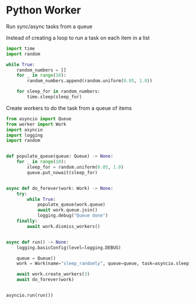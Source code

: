 # Python Worker

Run sync/async tasks from a queue

Instead of creating a loop to run a task on each item in a list
```python
import time
import random

while True:
    random_numbers = []
    for _ in range(10):
        random_numbers.append(random.uniform(0.05, 1.0))

    for sleep_for in random_numbers:
        time.sleep(sleep_for)
```

Create workers to do the task from a queue of items
```python
from asyncio import Queue
from worker import Work
import asyncio
import logging
import random


def populate_queue(queue: Queue) -> None:
    for _ in range(10):
        sleep_for = random.uniform(0.05, 1.0)
        queue.put_nowait(sleep_for)


async def do_forever(work: Work) -> None:
    try:
        while True:
            populate_queue(work.queue)
            await work.queue.join()
            logging.debug("Queue done")
    finally:
        await work.dismiss_workers()


async def run() -> None:
    logging.basicConfig(level=logging.DEBUG)

    queue = Queue()
    work = Work(name="sleep_randomly", queue=queue, task=asyncio.sleep)

    await work.create_workers(3)
    await do_forever(work)


asyncio.run(run())
```
